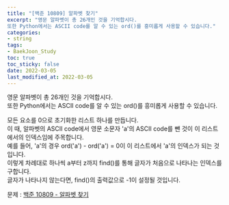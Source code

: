 ```yaml
---
title: "[백준 10809] 알파벳 찾기"
excerpt: "영문 알파벳이 총 26개인 것을 기억합시다.    
또한 Python에서는 ASCII code를 알 수 있는 ord()를 흥미롭게 사용할 수 있습니다."
categories: 
- string
tags:
- BaekJoon_Study
toc: true
toc_sticky: false
date: 2022-03-05
last_modified_at: 2022-03-05
---
```


영문 알파벳이 총 26개인 것을 기억합시다.    
또한 Python에서는 ASCII code를 알 수 있는 ord()를 흥미롭게 사용할 수 있습니다.  
  
모든 요소를 0으로 초기화한 리스트 하나를 만듭니다.  
이 때, 알파벳의 ASCII code에서 영문 소문자 'a'의 ASCII code를 뺀 것이 이 리스트에서의 인덱스임에 주목합니다.  
예를 들어, 'a'의 경우 ord('a') - ord('a') = 0이 이 리스트에서 'a'의 인덱스가 되는 것입니다.  
이렇게 차례대로 하나씩 a부터 z까지 find()를 통해 글자가 처음으로 나타나는 인덱스를 구합니다.    
글자가 나타나지 않는다면, find()의 출력값으로 -1이 설정될 것입니다.

문제 : [백준 10809 - 알파벳 찾기](https://www.acmicpc.net/problem/10809)

<script src="https://gist.github.com/Ryumaker/11cd6bfc3aa1c8b6e9425de8226cce69.js"></script>